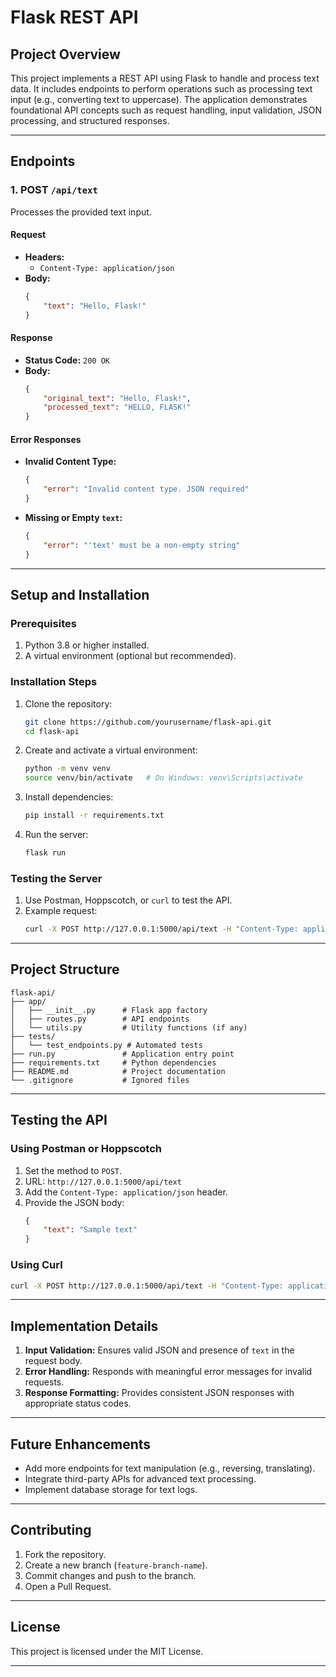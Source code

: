# Flask REST API

## Project Overview

This project implements a REST API using Flask to handle and process text data. It includes endpoints to perform operations such as processing text input (e.g., converting text to uppercase). The application demonstrates foundational API concepts such as request handling, input validation, JSON processing, and structured responses.

---

## Endpoints

### 1. **POST `/api/text`**
Processes the provided text input.

#### **Request**
- **Headers:**
  - `Content-Type: application/json`
- **Body:**
  ```json
  {
      "text": "Hello, Flask!"
  }
  ```

#### **Response**
- **Status Code:** `200 OK`
- **Body:**
  ```json
  {
      "original_text": "Hello, Flask!",
      "processed_text": "HELLO, FLASK!"
  }
  ```

#### **Error Responses**
- **Invalid Content Type:**
  ```json
  {
      "error": "Invalid content type. JSON required"
  }
  ```
- **Missing or Empty `text`:**
  ```json
  {
      "error": "'text' must be a non-empty string"
  }
  ```

---

## Setup and Installation

### **Prerequisites**
1. Python 3.8 or higher installed.
2. A virtual environment (optional but recommended).

### **Installation Steps**
1. Clone the repository:
   ```bash
   git clone https://github.com/yourusername/flask-api.git
   cd flask-api
   ```
2. Create and activate a virtual environment:
   ```bash
   python -m venv venv
   source venv/bin/activate   # On Windows: venv\Scripts\activate
   ```
3. Install dependencies:
   ```bash
   pip install -r requirements.txt
   ```

4. Run the server:
   ```bash
   flask run
   ```

### **Testing the Server**
1. Use Postman, Hoppscotch, or `curl` to test the API.
2. Example request:
   ```bash
   curl -X POST http://127.0.0.1:5000/api/text -H "Content-Type: application/json" -d '{"text": "Hello"}'
   ```

---

## Project Structure

```
flask-api/
├── app/
│   ├── __init__.py      # Flask app factory
│   ├── routes.py        # API endpoints
│   └── utils.py         # Utility functions (if any)
├── tests/
│   └── test_endpoints.py # Automated tests
├── run.py               # Application entry point
├── requirements.txt     # Python dependencies
├── README.md            # Project documentation
└── .gitignore           # Ignored files
```

---

## Testing the API

### **Using Postman or Hoppscotch**
1. Set the method to `POST`.
2. URL: `http://127.0.0.1:5000/api/text`
3. Add the `Content-Type: application/json` header.
4. Provide the JSON body:
   ```json
   {
       "text": "Sample text"
   }
   ```

### **Using Curl**
```bash
curl -X POST http://127.0.0.1:5000/api/text -H "Content-Type: application/json" -d '{"text": "Sample text"}'
```

---

## Implementation Details

1. **Input Validation:** Ensures valid JSON and presence of `text` in the request body.
2. **Error Handling:** Responds with meaningful error messages for invalid requests.
3. **Response Formatting:** Provides consistent JSON responses with appropriate status codes.

---

## Future Enhancements

- Add more endpoints for text manipulation (e.g., reversing, translating).
- Integrate third-party APIs for advanced text processing.
- Implement database storage for text logs.

---

## Contributing

1. Fork the repository.
2. Create a new branch (`feature-branch-name`).
3. Commit changes and push to the branch.
4. Open a Pull Request.

---

## License

This project is licensed under the MIT License.

---

